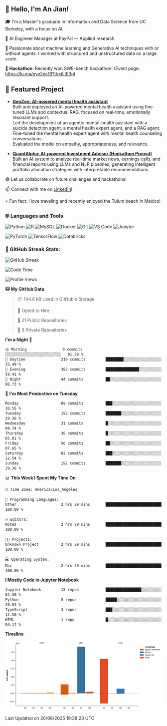 ## 👋 Hello, I'm An Jian!

🎓 I'm a Master's graduate in Information and Data Science from UC Berkeley, with a focus on AI.

💼 AI Engineer Manager at PayPal — Applied research

🌱 Passionate about machine learning and Generative AI techniques with or without agents. I worked with structured and unstructured data on a large scale.

👯 **Hackathon**: Recently won SWE-bench hackathon! (Event page: https://lu.ma/eye2ec18?tk=jLtE3p)

## 🧠 Featured Project

- **[GenZen: AI-powered mental health assistant](https://www.ischool.berkeley.edu/projects/2025/genzen)**  
  Built and deployed an AI-powered mental health assistant using fine-tuned LLMs and contextual RAG, focused on real-time, emotionally resonant support.      
  Led the development of an agentic mental-health assistant with a suicide detection agent, a mental health expert agent, and a RAG agent.    
  Fine-tuned the mental health expert agent with mental health counseling conversations.    
  Evaluated the model on empathy, appropriateness, and relevance.    

- **[QuantAlpha: AI-powered Investment Advisor (Hackathon Project)](https://v0-quant-alpha-investment-app.vercel.app/)**  
  Built an AI system to analyze real-time market news, earnings calls, and financial reports using LLMs and NLP
  pipelines, generating intelligent portfolio allocation strategies with interpretable recommendations.      

😄 Let us collaborate on future challenges and hackathons!

📫 Connect with me on [LinkedIn](https://www.linkedin.com/in/anne-dong-jian/)!

⚡ Fun fact: I love traveling and recently enjoyed the Tulum beach in Mexico!

### 🌐 Languages and Tools
![Python](https://img.shields.io/badge/-Python-3776AB?style=flat-square&logo=python&logoColor=white)
![R](https://img.shields.io/badge/-R-276DC3?style=flat-square&logo=r&logoColor=white)
![MySQL](https://img.shields.io/badge/-MySQL-4479A1?style=flat-square&logo=mysql&logoColor=white)
![Docker](https://img.shields.io/badge/-Docker-2496ED?style=flat-square&logo=docker&logoColor=white)
![Git](https://img.shields.io/badge/-Git-F05032?style=flat-square&logo=git&logoColor=white)
![VS Code](https://img.shields.io/badge/-Visual%20Studio%20Code-007ACC?style=flat-square&logo=visual-studio-code&logoColor=white)
![Jupyter](https://img.shields.io/badge/-Jupyter-F37626?style=flat-square&logo=jupyter&logoColor=white)

![PyTorch](https://img.shields.io/badge/-PyTorch-EE4C2C?style=flat-square&logo=pytorch&logoColor=white)
![TensorFlow](https://img.shields.io/badge/-TensorFlow-FF6F00?style=flat-square&logo=tensorflow&logoColor=white)
![Databricks](https://img.shields.io/badge/-Databricks-FF3621?style=flat-square&logo=databricks&logoColor=white)

### 🚀 GitHub Streak Stats:
![GitHub Streak](https://github-readme-streak-stats.herokuapp.com/?user=dojian&theme=dark)

<!--START_SECTION:waka-->
![Code Time](http://img.shields.io/badge/Code%20Time-83%20hrs%2029%20mins-blue)

![Profile Views](http://img.shields.io/badge/Profile%20Views-0-blue)

**🐱 My GitHub Data** 

> 📦 144.6 kB Used in GitHub's Storage 
 > 
> 💼 Opted to Hire
 > 
> 📜 21 Public Repositories 
 > 
> 🔑 6 Private Repositories 
 > 
**I'm a Night 🦉** 

```text
🌞 Morning                9 commits           ░░░░░░░░░░░░░░░░░░░░░░░░░   01.38 % 
🌆 Daytime                219 commits         ████████░░░░░░░░░░░░░░░░░   33.49 % 
🌃 Evening                382 commits         ███████████████░░░░░░░░░░   58.41 % 
🌙 Night                  44 commits          ██░░░░░░░░░░░░░░░░░░░░░░░   06.73 % 
```
📅 **I'm Most Productive on Tuesday** 

```text
Monday                   69 commits          ███░░░░░░░░░░░░░░░░░░░░░░   10.55 % 
Tuesday                  192 commits         ███████░░░░░░░░░░░░░░░░░░   29.36 % 
Wednesday                31 commits          █░░░░░░░░░░░░░░░░░░░░░░░░   04.74 % 
Thursday                 38 commits          █░░░░░░░░░░░░░░░░░░░░░░░░   05.81 % 
Friday                   50 commits          ██░░░░░░░░░░░░░░░░░░░░░░░   07.65 % 
Saturday                 82 commits          ███░░░░░░░░░░░░░░░░░░░░░░   12.54 % 
Sunday                   192 commits         ███████░░░░░░░░░░░░░░░░░░   29.36 % 
```


📊 **This Week I Spent My Time On** 

```text
🕑︎ Time Zone: America/Los_Angeles

💬 Programming Languages: 
Other                    2 hrs 29 mins       █████████████████████████   100.00 % 

🔥 Editors: 
Notes                    2 hrs 29 mins       █████████████████████████   100.00 % 

🐱‍💻 Projects: 
Unknown Project          2 hrs 29 mins       █████████████████████████   100.00 % 

💻 Operating System: 
Mac                      2 hrs 29 mins       █████████████████████████   100.00 % 
```

**I Mostly Code in Jupyter Notebook** 

```text
Jupyter Notebook         15 repos            ████████████████░░░░░░░░░   62.50 % 
Python                   5 repos             █████░░░░░░░░░░░░░░░░░░░░   20.83 % 
TypeScript               3 repos             ███░░░░░░░░░░░░░░░░░░░░░░   12.50 % 
HTML                     1 repo              █░░░░░░░░░░░░░░░░░░░░░░░░   04.17 % 
```



**Timeline**

![Lines of Code chart](https://raw.githubusercontent.com/dojian/dojian/main/assets/bar_graph.png)


 Last Updated on 20/08/2025 19:38:23 UTC
<!--END_SECTION:waka-->



<!--
**dojian/dojian** is a ✨ _special_ ✨ repository because its `README.md` (this file) appears on your GitHub profile.

Here are some ideas to get you started:
### 🔥 GitHub Stats:
![Your GitHub stats](https://github-readme-stats.vercel.app/api?username=dojian&show_icons=true&theme=dark&count_private=true)
- 🛠️ Most Used Languages
- 🌱 I’m currently learning ...
- 👯 I’m looking to collaborate on ...
- 🤔 I’m looking for help with ...
- 💬 Ask me about ...
- 📫 How to reach me: ...
- 😄 Pronouns: ...
- ⚡ Fun fact: ...
-->
